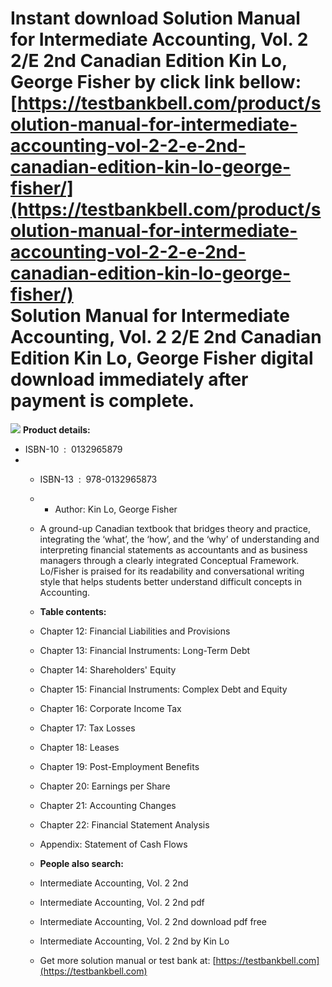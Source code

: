 Instant download **Solution Manual for Intermediate Accounting, Vol. 2 2/E 2nd Canadian Edition Kin Lo, George Fisher** by click link bellow:  
[https://testbankbell.com/product/solution-manual-for-intermediate-accounting-vol-2-2-e-2nd-canadian-edition-kin-lo-george-fisher/](https://testbankbell.com/product/solution-manual-for-intermediate-accounting-vol-2-2-e-2nd-canadian-edition-kin-lo-george-fisher/)  
Solution Manual for Intermediate Accounting, Vol. 2 2/E 2nd Canadian Edition Kin Lo, George Fisher digital download immediately after payment is complete.
==========================================================================================================================================================


![](https://testbankbell.com/wp-content/uploads/2023/05/0133255654.jpg)
**Product details:**
* ISBN-10 ‏ : ‎ 0132965879
* * ISBN-13 ‏ : ‎ 978-0132965873
  * * Author: Kin Lo, George Fisher
   
  * A ground-up Canadian textbook that bridges theory and practice, integrating the ‘what’, the ‘how’, and the ‘why’ of understanding and interpreting financial statements as accountants and as business managers through a clearly integrated Conceptual Framework. Lo/Fisher is praised for its readability and conversational writing style that helps students better understand difficult concepts in Accounting.
 
  * **Table contents:**
 
  * Chapter 12: Financial Liabilities and Provisions
 
  * Chapter 13: Financial Instruments: Long-Term Debt
 
  * Chapter 14: Shareholders' Equity
 
  * Chapter 15: Financial Instruments: Complex Debt and Equity
 
  * Chapter 16: Corporate Income Tax
 
  * Chapter 17: Tax Losses
 
  * Chapter 18: Leases
 
  * Chapter 19: Post-Employment Benefits
 
  * Chapter 20: Earnings per Share
 
  * Chapter 21: Accounting Changes
 
  * Chapter 22: Financial Statement Analysis
 
  * Appendix: Statement of Cash Flows
 
  * **People also search:**
 
  * Intermediate Accounting, Vol. 2 2nd
 
  * Intermediate Accounting, Vol. 2 2nd pdf
 
  * Intermediate Accounting, Vol. 2 2nd download pdf free
 
  * Intermediate Accounting, Vol. 2 2nd by Kin Lo
  *  Get more solution manual or test bank at: [https://testbankbell.com](https://testbankbell.com)
